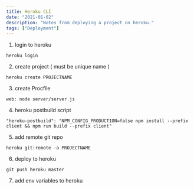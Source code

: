 ```yaml
---
title: Heroku CLI
date: "2021-01-02"
description: "Notes from deploying a project on heroku."
tags: ["Deployment"]
---
```


1. login to heroku

```
heroku login
```

2. create project ( must be unique name )

```
heroku create PROJECTNAME
```

3. create Procfile 

```
web: node server/server.js
```

4. heroku postbuild script

```
"heroku-postbuild": "NPM_CONFIG_PRODUCTION=false npm install --prefix client && npm run build --prefix client"
```

5. add remote git repo

``` 
heroku git:remote -a PROJECTNAME
```

6. deploy to heroku

```
git push heroku master
```

7. add env variables to heroku